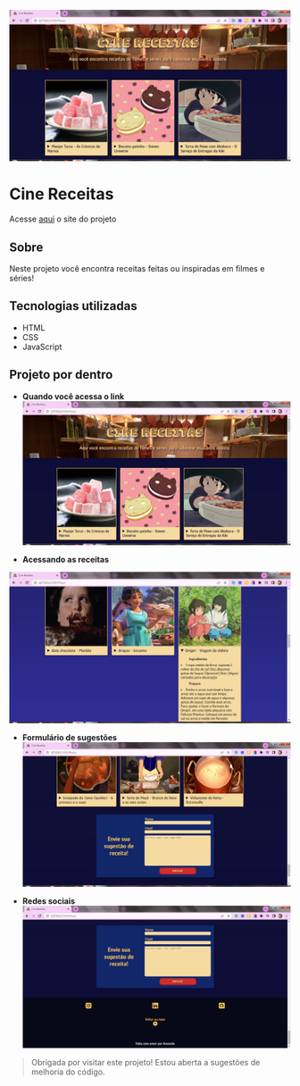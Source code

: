 ![Alt=""](./README-img/tela-1.JPG)

# Cine Receitas
Acesse [aqui](https://amanda-jr.github.io/CineReceitas/) o site do projeto

## Sobre
Neste projeto você encontra receitas feitas ou inspiradas em filmes e séries!

## Tecnologias utilizadas
* HTML
* CSS
* JavaScript


## Projeto por dentro
* __Quando você acessa o link__
![Alt=""](./README-img/tela-1.JPG)

* __Acessando as receitas__

![Alt=""](./README-img/details-exemplo.JPG)

* __Formulário de sugestões__
![Alt=""](./README-img/formulario.JPG)

* __Redes sociais__
![Alt=""](./README-img/footer.JPG)

> Obrigada por visitar este projeto! Estou aberta a sugestões de melhoria do código.
